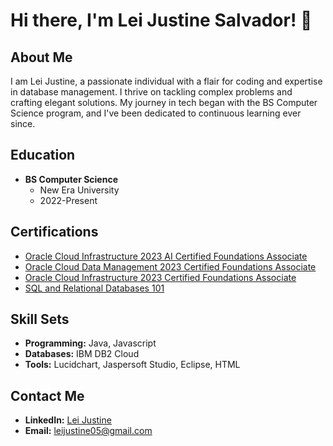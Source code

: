 # Hi there, I'm Lei Justine Salvador! 👋

## About Me

I am Lei Justine, a passionate individual with a flair for coding and expertise in database management. I thrive on tackling complex problems and crafting elegant solutions. My journey in tech began with the BS Computer Science program, and I've been dedicated to continuous learning ever since.

## Education

- **BS Computer Science**
  - New Era University
  - 2022-Present

## Certifications

- [Oracle Cloud Infrastructure 2023 AI Certified Foundations Associate](https://catalog-education.oracle.com/pls/certview/sharebadge?id=D590B4EAA2CDDCAD482A2DD4D38281AB78535BB596C57510BB7A0B38E44DC2FC)
- [Oracle Cloud Data Management 2023 Certified Foundations Associate](https://catalog-education.oracle.com/pls/certview/sharebadge?id=AF4E685EDBAD51232B5991E0405E9B134679639E2CF884A41ACCF970A58879D9&fbclid=IwAR1yFY7ajMk7jByTIKSBhRTvD3rc94UyBfk4PSZQtyeiaHqvZ9j4ELjuWcA)
- [Oracle Cloud Infrastructure 2023 Certified Foundations Associate](https://catalog-education.oracle.com/pls/certview/sharebadge?id=23D4E0BA7FA0DDF5276435B787E7AF47A95BC4D33D9D1A4E68AF7E4375F1D23A&fbclid=IwAR3ZlRVtqAJEBQOQ2LCcEMnbPbVmBXatnul17orDMHyq-As_A6UjAlRSBRE)
- [SQL and Relational Databases 101](https://courses.cognitiveclass.ai/certificates/9296f70cf33c4bf9ad8ad4f959316243)

## Skill Sets

- **Programming:** Java, Javascript
- **Databases:** IBM DB2 Cloud
- **Tools:** Lucidchart, Jaspersoft Studio, Eclipse, HTML

## Contact Me

- **LinkedIn:** [Lei Justine](linkedin.com/in/lei-justine-1a364727b)
- **Email:** leijustine05@gmail.com
